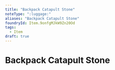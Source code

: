 ```yaml
---
title: "Backpack Catapult Stone"
noteType: ":luggage:"
aliases: "Backpack Catapult Stone"
foundryId: Item.9onfgMJkW9Zn20Od
tags:
  - Item
draft: true
---
```


# Backpack Catapult Stone
